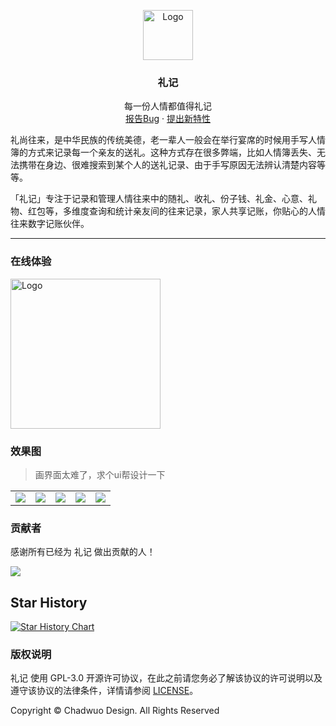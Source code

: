 <p align="center">
  <a href="https://github.com/chadwuo/li-ji-weapp">
    <img src="https://gitee.com/Chadwuo/li-ji-weapp/raw/main/doc/logo.png" alt="Logo" width="80" height="80">
  </a>

  <h3 align="center">礼记</h3>
  <p align="center">
    每一份人情都值得礼记
    <br />
    <a href="https://github.com/Chadwuo/li-ji-weapp/issues/new?template=bug_report.md">报告Bug</a>
    ·
    <a href="https://github.com/Chadwuo/li-ji-weapp/issues/new?template=feature_request.md">提出新特性</a>
  </p>
</p>

  礼尚往来，是中华民族的传统美德，老一辈人一般会在举行宴席的时候用手写人情簿的方式来记录每一个亲友的送礼。这种方式存在很多弊端，比如人情簿丢失、无法携带在身边、很难搜索到某个人的送礼记录、由于手写原因无法辨认清楚内容等等。

  「礼记」专注于记录和管理人情往来中的随礼、收礼、份子钱、礼金、心意、礼物、红包等，多维度查询和统计亲友间的往来记录，家人共享记账，你贴心的人情往来数字记账伙伴。

---

### 在线体验
 <img src="https://gitee.com/Chadwuo/li-ji-weapp/raw/main/doc/code.jpg" alt="Logo" width="240" height="240">

### 效果图
> 画界面太难了，求个ui帮设计一下

<table>
  <tr>
    <td><img src="https://gitee.com/Chadwuo/li-ji-weapp/raw/main/doc/image1.jpeg"></td>
    <td><img src="https://gitee.com/Chadwuo/li-ji-weapp/raw/main/doc/image2.jpeg"></td>
    <td><img src="https://gitee.com/Chadwuo/li-ji-weapp/raw/main/doc/image3.jpeg"></td>
    <td><img src="https://gitee.com/Chadwuo/li-ji-weapp/raw/main/doc/image4.jpeg"></td>
    <td><img src="https://gitee.com/Chadwuo/li-ji-weapp/raw/main/doc/image5.jpeg"></td>
  </tr>
 </table>

### 贡献者

感谢所有已经为 礼记 做出贡献的人！

<a href="https://github.com/Chadwuo/li-ji-weapp/graphs/contributors">
  <img src="https://contrib.rocks/image?repo=Chadwuo/li-ji-weapp" />
</a>

## Star History
[![Star History Chart](https://api.star-history.com/svg?repos=Chadwuo/li-ji-weapp&type=Date)](https://star-history.com/#Chadwuo/li-ji-weapp&Date)

### 版权说明

礼记 使用 GPL-3.0 开源许可协议，在此之前请您务必了解该协议的许可说明以及遵守该协议的法律条件，详情请参阅 [LICENSE](https://github.com/chadwuo/li-ji-weapp/blob/master/LICENSE)。

Copyright © Chadwuo Design. All Rights Reserved
